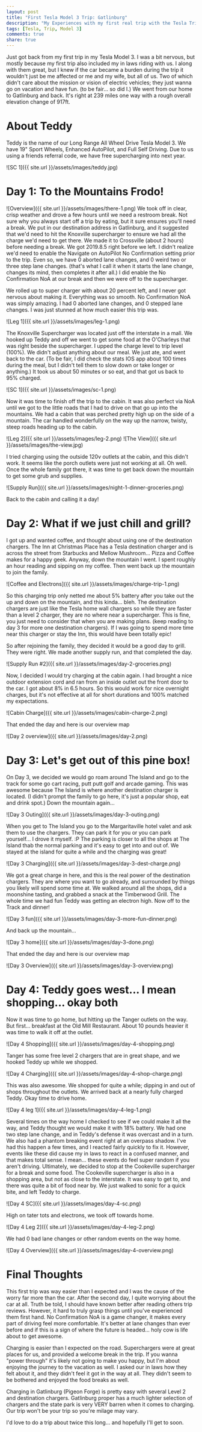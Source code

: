 ```yaml
---
layout: post
title: "First Tesla Model 3 Trip: Gatlinburg"
description: "My Experiences with my first real trip with the Tesla Trip"
tags: [Tesla, Trip, Model 3]
comments: true
share: true
---
```


Just got back from my first trip in my Tesla Model 3. I was a bit nervous, but mostly because my first trip also included my in laws riding with us. I along with them great, but I knew if the car became a burden during the trip it wouldn't just be me affected or me and my wife, but all of us. Two of which didn't care about the mission or vision of electric vehicles; they just wanna go on vacation and have fun. (to be fair... so did I.) We went from our home to Gatlinburg and back. It's right at 239 miles one way with a rough overall elevation change of 917ft.

# About Teddy
Teddy is the name of our Long Range All Wheel Drive Tesla Model 3. We have 19" Sport Wheels, Enhanced AutoPilot, and Full Self Driving. Due to us using a friends referral code, we have free supercharging into next year.

![SC 1]({{ site.url }}/assets/images/teddy.jpg)


# Day 1: To the Mountains Frodo!
![Overview]({{ site.url }}/assets/images/there-1.png)
We took off in clear, crisp weather and drove a few hours until we need a restroom break. Not sure why you always start off a trip by eating, but it sure ensures you'll need a break.  We put in our destination address in Gatlinburg, and it suggested that we'd need to hit the Knoxville supercharger to ensure we had all the charge we'd need to get there. We made it to Crossville (about 2 hours) before needing a break. We got 2019.8.5 right before we left. I didn't realize we'd need to enable the Navigate on AutoPilot No Confirmation setting prior to the trip. Even so, we have 0 aborted lane changes, and 0 weird two or three step lane changes. (that's what I call it when it starts the lane change, changes its mind, then completes it after all.) I did enable the No Confirmation NoA at our break and then we were off to the supercharger.

We rolled up to super charger with about 20 percent left, and I never got nervous about making it. Everything was so smooth. No Confirmation NoA was simply amazing. I had 0 aborted lane changes, and 0 stepped lane changes. I was just stunned at how much easier this trip was.

![Leg 1]({{ site.url }}/assets/images/leg-1.png)

The Knoxville Supercharger was located just off the interstate in a mall. We hooked up Teddy and off we went to get some food at the O'Charleys that was right beside the supercharger. I upped the charge level to trip level (100%). We didn't adjust anything about our meal. We just ate, and went back to the car. (To be fair, I did check the stats IOS app about 100 times during the meal, but I didn't tell them to slow down or take longer or anything.) It took us about 50 minutes or so eat, and that got us back to 95% charged.

![SC 1]({{ site.url }}/assets/images/sc-1.png)

Now it was time to finish off the trip to the cabin. It was also perfect via NoA until we got to the little roads that I had to drive on that go up into the mountains. We had a cabin that was perched pretty high up on the side of a mountain. The car handled wonderfully on the way up the narrow, twisty, steep roads heading up to the cabin.

![Leg 2]({{ site.url }}/assets/images/leg-2.png)
![The View]({{ site.url }}/assets/images/the-view.jpg)

I tried charging using the outside 120v outlets at the cabin, and this didn't work. It seems like the porch outlets were just not working at all. Oh well. Once the whole family got there, it was time to get back down the mountain to get some grub and supplies.

![Supply Run]({{ site.url }}/assets/images/night-1-dinner-groceries.png)

Back to the cabin and calling it a day!

# Day 2: What if we just chill and grill?

I got up and wanted coffee, and thought about using one of the destination chargers. The Inn at Christmas Place has a Tesla destination charger and is across the street from Starbucks and Mellow Mushroom... Pizza and Coffee makes for a happy geek.  Anyway, down the mountain I went.  I spent roughly an hour reading and sipping on my coffee. Then went back up the mountain to join the family.

![Coffee and Electrons]({{ site.url }}/assets/images/charge-trip-1.png) 

So this charging trip only netted me about 5% battery after you take out the up and down on the mountain, and this kinda... bleh. The destination chargers are just like the Tesla home wall chargers so while they are faster than a level 2 charger, they are no where near a supercharger. This is fine, you just need to consider that when you are making plans. (keep reading to day 3 for more one destination chargers). If I was going to spend more time near this charger or stay the Inn, this would have been totally epic!

So after rejoining the family, they decided it would be a good day to grill. They were right. We made another supply run, and that completed the day.

![Supply Run #2]({{ site.url }}/assets/images/day-2-groceries.png)

Now, I decided I would try charging at the cabin again. I had brought a nice outdoor extension cord and ran from an inside outlet out the front door to the car. I got about 8% in 6.5 hours. So this would work for nice overnight charges, but it's not effective at all for short durations and 100% matched my expectations.

![Cabin Charge]({{ site.url }}/assets/images/cabin-charge-2.png)

That ended the day and here is our overview map

![Day 2 overview]({{ site.url }}/assets/images/day-2.png)


# Day 3: Let's get out of this pine box!

On Day 3, we decided we would go roam around The Island and go to the track for some go cart racing, putt putt golf and arcade gaming. This was awesome because The Island is where another destination charger is located. (I didn't prompt the family to go here, it's just a popular shop, eat and drink spot.) Down the mountain again...

![Day 3 Outing]({{ site.url }}/assets/images/day-3-outing.png)

When you get to The Island you go to the Margaritaville hotel valet and ask them to use the chargers. They can park it for you or you can park yourself... I drove it myself. :P The parking is closer to all the shops at The Island thab the normal parking and it's easy to get into and out of.  We stayed at the island for quite a while and the charging was great!

![Day 3 Charging]({{ site.url }}/assets/images/day-3-dest-charge.png)

We got a great charge in here, and this is the real power of the destination chargers. They are where you want to go already, and surrounded by things you likely will spend some time at. We walked around all the shops, did a moonshine tasting, and grabbed a snack at the Timberwood Grill. The whole time we had fun Teddy was getting an electron high. Now off to the Track and dinner!

![Day 3 fun]({{ site.url }}/assets/images/day-3-more-fun-dinner.png)

And back up the mountain...

![Day 3 home]({{ site.url }}/assets/images/day-3-done.png)

That ended the day and here is our overview map

![Day 3 Overview]({{ site.url }}/assets/images/day-3-overview.png)

# Day 4: Teddy goes west... I mean shopping... okay both

Now it was time to go home, but hitting up the Tanger outlets on the way. But first... breakfast at the Old Mill Restaurant. About 10 pounds heavier it was time to walk it off at the outlet. 

![Day 4 Shopping]({{ site.url }}/assets/images/day-4-shopping.png)

Tanger has some free level 2 chargers that are in great shape, and we hooked Teddy up while we shopped.

![Day 4 Charging]({{ site.url }}/assets/images/day-4-shop-charge.png)

This was also awesome. We shopped for quite a while; dipping in and out of shops throughout the outlets. We arrived back at a nearly fully charged Teddy. Okay time to drive home.

![Day 4 leg 1]({{ site.url }}/assets/images/day-4-leg-1.png)

Several times on the way home I checked to see if we could make it all the way, and Teddy thought we would make it with 18% battery. We had one two step lane change, and in Teddy's defense it was overcast and in a turn. We also had a phantom breaking event right at an overpass shadow. I've had this happen a few times, and I reacted fairly quickly to fix it. However, events like these did cause my in laws to react in a confused manner, and that makes total sense. I mean... these events do feel super random if you aren't driving. Ultimately, we decided to stop at the Cookeville supercharger for a break and some food. The Cookeville supercharger is also in a shopping area, but not as close to the interstate. It was easy to get to, and there was quite a bit of food near by. We just walked to sonic for a quick bite, and left Teddy to charge.

![Day 4 SC]({{ site.url }}/assets/images/day-4-sc.png)

High on tater tots and electrons, we took off towards home. 

![Day 4 Leg 2]({{ site.url }}/assets/images/day-4-leg-2.png)

We had 0 bad lane changes or other random events on the way home.

![Day 4 Overview]({{ site.url }}/assets/images/day-4-overview.png)

# Final Thoughts
This first trip was way easier than I expected and I was the cause of the worry far more than the car. After the second day, I quite worrying about the car at all. Truth be told, I should have known better after reading others trip reviews.  However, it hard to truly grasp things until you've experienced them first hand. No Confirmation NoA is a game changer, it makes every part of driving feel more comfortable. It's better at lane changes than ever before and if this is a sign of where the future is headed... holy cow is life about to get awesome. 

Charging is easier than I expected on the road. Superchargers were at great places for us, and provided a welcome break in the trip. If you wanna "power through" it's likely not going to make you happy, but I'm about enjoying the journey to the vacation as well. I asked our in laws how they felt about it, and they didn't feel it got in the way at all. They didn't seem to be bothered and enjoyed the food breaks as well. 

Charging in Gatlinburg (Pigeon Forge) is pretty easy with several Level 2 and destination chargers. Gatlinburg proper has a much lighter selection of chargers and the state park is very VERY barren when it comes to charging. Our trip won't be your trip so you're milage may vary.

I'd love to do a trip about twice this long... and hopefully I'll get to soon. 